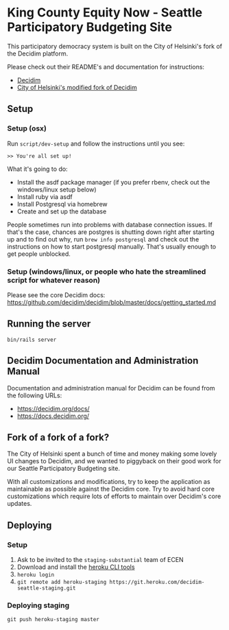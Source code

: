 # King County Equity Now - Seattle Participatory Budgeting Site

This participatory democracy system is built on the City of Helsinki's fork of the Decidim platform. 

Please check out their README's and documentation for instructions:

* [Decidim](https://github.com/decidim/decidim)
* [City of Helsinki's modified fork of Decidim](https://github.com/City-of-He<F2>lsinki/decidim-helsinki)

## Setup

### Setup (osx)

Run `script/dev-setup` and follow the instructions until you see:

`>> You're all set up!`

What it's going to do:

* Install the asdf package manager (if you prefer rbenv, check out the windows/linux setup below)
* Install ruby via asdf
* Install Postgresql via homebrew
* Create and set up the database

People sometimes run into problems with database connection issues. If that's the case, chances are postgres is shutting down right after starting up and to find out why, run `brew info postgresql` and check out the instructions on how to start postgresql manually. That's usually enough to get people unblocked.

### Setup (windows/linux, or people who hate the streamlined script for whatever reason)

Please see the core Decidim docs:
https://github.com/decidim/decidim/blob/master/docs/getting_started.md

## Running the server

`bin/rails server`

## Decidim Documentation and Administration Manual

Documentation and administration manual for Decidim can be found from the
following URLs:

- https://decidim.org/docs/
- https://docs.decidim.org/

## Fork of a fork of a fork?

The City of Helsinki spent a bunch of time and money making some lovely
UI changes to Decidim, and we wanted to piggyback on their good work for
our Seattle Participatory Budgeting site.
 
With all customizations and modifications, try to keep the application as
maintainable as possible against the Decidim core. Try to avoid hard core
customizations which require lots of efforts to maintain over Decidim's core
updates.

## Deploying

### Setup

1. Ask to be invited to the `staging-substantial` team of ECEN
2. Download and install the [heroku CLI tools](https://devcenter.heroku.com/articles/heroku-command-line)
3. `heroku login`
4. `git remote add heroku-staging https://git.heroku.com/decidim-seattle-staging.git`

### Deploying staging

`git push heroku-staging master`

